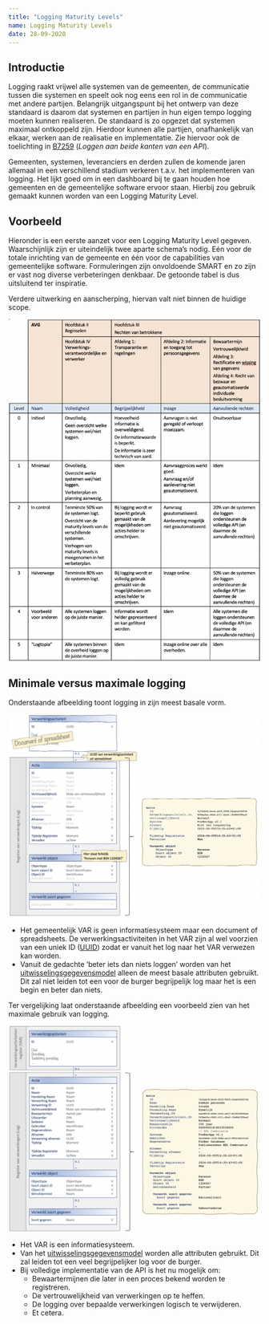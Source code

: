 ```yaml
---
title: "Logging Maturity Levels"
name: Logging Maturity Levels
date: 28-09-2020
---
```


## Introductie
Logging raakt vrijwel alle systemen van de gemeenten, de communicatie tussen die systemen en speelt ook nog eens een rol in de communicatie met andere partijen. Belangrijk uitgangspunt bij het ontwerp van deze standaard is daarom dat systemen en partijen in hun eigen tempo logging moeten kunnen realiseren.
De standaard is zo opgezet dat systemen maximaal ontkoppeld zijn. Hierdoor kunnen alle partijen, onafhankelijk van elkaar, werken aan de realisatie en implementatie. Zie hiervoor ook de toelichting in [B7259](../../achtergronddocumentatie/ontwerp/artefacten/7259.md) (*Loggen aan beide kanten van een API*). 

Gemeenten, systemen, leveranciers en derden zullen de komende jaren allemaal in een verschillend stadium verkeren t.a.v. het implementeren van logging. Het lijkt goed om in een dashboard bij te gaan houden hoe gemeenten en de gemeentelijke software ervoor staan. Hierbij zou gebruik gemaakt kunnen worden van een Logging Maturity Level.

## Voorbeeld
Hieronder is een eerste aanzet voor een Logging Maturity Level gegeven.
Waarschijnlijk zijn er uiteindelijk twee aparte schema’s nodig. Eén voor de totale inrichting van de gemeente en één voor de capabilities van gemeentelijke software. Formuleringen zijn onvoldoende SMART en zo zijn er vast nog diverse verbeteringen denkbaar. De getoonde tabel is dus uitsluitend ter inspiratie.

Verdere uitwerking en aanscherping, hiervan valt niet binnen de huidige scope.

<img src="./_assets/mlm.png" alt="Logging Maturity Levels" width="600"/>

## Minimale versus maximale logging
Onderstaande afbeelding toont logging in zijn meest basale vorm.

<img src="./_assets/minimaal.png" alt="Minimale variant van logging" width="600"/>

-	Het gemeentelijk VAR is geen informatiesysteem maar een document of spreadsheets. De verwerkingsactiviteiten in het VAR zijn al wel voorzien van een uniek ID ([UUID](../../gegevenswoordenboek/attribuuttypen/UUID.md)) zodat er vanuit het log naar het VAR verwezen kan worden.
-	Vanuit de gedachte ‘beter iets dan niets loggen’ worden van het [uitwisselingsgegevensmodel](../uitwisselingsgegevensmodel/readme.md) alleen de meest basale attributen gebruikt. Dit zal niet leiden tot een voor de burger begrijpelijk log maar het is een begin en beter dan niets.

Ter vergelijking laat onderstaande afbeelding een voorbeeld zien van het maximale gebruik van logging.

<img src="./_assets/maximaal.png" alt="Maximale variant van logging" width="600"/>

-	Het VAR is een informatiesysteem.
-	Van het [uitwisselingsgegevensmodel](../uitwisselingsgegevensmodel/readme.md) worden alle attributen gebruikt. Dit zal leiden tot een veel begrijpelijker log voor de burger.
-	Bij volledige implementatie van de API is het nu mogelijk om:
    - Bewaartermijnen die later in een proces bekend worden te registreren.
    - De vertrouwelijkheid van verwerkingen op te heffen.
    - De logging over bepaalde verwerkingen logisch te verwijderen.
    - Et cetera.
    
    




